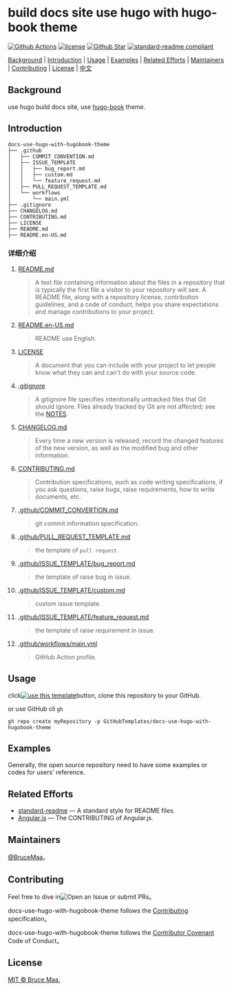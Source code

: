 # build docs site use hugo with hugo-book theme

[![Github Actions][github-action-image]][github-repo-url]
[![license][license-image]](LICENSE)
[![Github Star][github-repo-star-image]][github-repo-url]
[![standard-readme compliant][standard-readme-image]](standard-readme-url)

[Background](#background) | [Introduction](#introduction) | [Usage](#usage) | [Examples](#examples) | [Related Efforts](#related-efforts) | [Maintainers](#maintainers) | [Contributing](#contributing) | [License](#license) | [中文](README.md)

## Background

use hugo build docs site, use [hugo-book](https://github.com/alex-shpak/hugo-book) theme.

## Introduction

```
docs-use-hugo-with-hugobook-theme
├── .github
│   ├── COMMIT_CONVENTION.md
│   ├── ISSUE_TEMPLATE
│   │   ├── bug_report.md
│   │   ├── custom.md
│   │   └── feature_request.md
│   ├── PULL_REQUEST_TEMPLATE.md
│   └── workflows
│       └── main.yml
├── .gitignore
├── CHANGELOG.md
├── CONTRIBUTING.md
├── LICENSE
├── README.md
├── README.en-US.md
```

### 详细介绍

1. [README.md](README.md)

    > A text file containing information about the files in a repository that is typically the first file a visitor to your repository will see. A README file, along with a repository license, contribution guidelines, and a code of conduct, helps you share expectations and manage contributions to your project.

2. [README.en-US.md](README.en-US.md)

    > README use English.

3. [LICENSE](LICENSE)

    > A document that you can include with your project to let people know what they can and can't do with your source code.

4. [.gitignore](.gitignore)

    > A gitignore file specifies intentionally untracked files that Git should ignore. Files already tracked by Git are not affected; see the [NOTES](https://git-scm.com/docs/gitignore).

5. [CHANGELOG.md](CHANGELOG.md)

    > Every time a new version is released, record the changed features of the new version, as well as the modified bug and other information.

6. [CONTRIBUTING.md](CONTRIBUTING.md)

    > Contribution specifications, such as code writing specifications, if you ask questions, raise bugs, raise requirements, how to write documents, etc.

7. [.github/COMMIT_CONVERTION.md](.github/COMMIT_CONVERTION.md)

    > git commit information specification.

8. [.github/PULL_REQUEST_TEMPLATE.md](.github/PULL_REQUEST_TEMPLATE.md)

    > the template of `pull request`.

9. [.github/ISSUE_TEMPLATE/bug_report.md](.github/ISSUE_TEMPLATE/bug_report.md)

    > the template of raise bug in issue.

10. [.github/ISSUE_TEMPLATE/custom.md](.github.com/ISSUE_TEMPLATE/custom.md)

    > custom issue template.

11. [.github/ISSUE_TEMPLATE/feature_request.md](.github/ISSUE_TEMPLATE/feature_request.md)

    > the template of raise requirement in issue.

12. [.github/workflows/main.yml](.github.com/workflows/main.yml)

    > GitHub Action profile.

## Usage

click[![use this template][use-this-template]][generate]button, clone this repository to your GitHub.

or use GitHub cli `gh`

```
gh repo create myRepository -p GitHubTemplates/docs-use-hugo-with-hugobook-theme
```

## Examples

Generally, the open source repository need to have some examples or codes for users' reference.

## Related Efforts

- [standard-readme](https://github.com/RichardLitt/standard-readme) — A standard style for README files.
- [Angular.js](https://github.com/angular/angular.js/blob/master/CONTRIBUTING.md) — The CONTRIBUTING of Angular.js.

## Maintainers

[@BruceMaa](https://github.com/BruceMaa)。

## Contributing

Feel free to dive in![Open an Issue](https://github.com/GitHubTemplates/docs-use-hugo-with-hugobook-theme/issues/new) or submit PRs。

docs-use-hugo-with-hugobook-theme follows the [Contributing](CONTRIBUTING.md) specification。

docs-use-hugo-with-hugobook-theme follows the [Contributor Covenant](http://contributor-covenant.org/version/1/3/0/) Code of Conduct。

## License

[MIT © Bruce Maa.](LICENSE)

[github-action-image]: https://github.com/GitHubTemplates/docs-use-hugo-with-hugobook-theme/workflows/GithubRepositoryTemplate/badge.svg
[github-repo-url]: https://github.com/GitHubTemplates/docs-use-hugo-with-hugobook-theme
[license-image]: https://img.shields.io/badge/license-MIT-green.svg
[github-repo-star-image]: https://img.shields.io/github/stars/GitHubTemplates/docs-use-hugo-with-hugobook-theme.svg?style=social
[use-this-template]: https://img.shields.io/badge/-use%20this%20template-brightgreen.svg
[generate]: https://github.com/GitHubTemplates/docs-use-hugo-with-hugobook-theme/generate
[standard-readme-image]: https://img.shields.io/badge/readme%20style-standard-brightgreen.svg?style=flat-square
[standard-readme-url]: https://github.com/RichardLitt/standard-readme